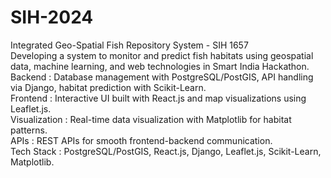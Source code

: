 # SIH-2024
Integrated Geo-Spatial Fish Repository System  - SIH 1657</br>
Developing a system to monitor and predict fish habitats using geospatial data, machine learning, and web technologies in Smart India Hackathon.</br>
Backend : Database management with PostgreSQL/PostGIS, API handling via Django, habitat prediction with Scikit-Learn.</br>
Frontend : Interactive UI built with React.js and map visualizations using Leaflet.js.</br>
Visualization : Real-time data visualization with Matplotlib for habitat patterns.</br>
APIs : REST APIs for smooth frontend-backend communication.</br>
Tech Stack : PostgreSQL/PostGIS, React.js, Django, Leaflet.js, Scikit-Learn, Matplotlib.
